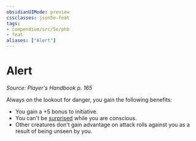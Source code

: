 ```yaml
---
obsidianUIMode: preview
cssclasses: json5e-feat
tags:
- compendium/src/5e/phb
- feat
aliases: ["Alert"]
---
```

# Alert
*Source: Player's Handbook p. 165*  

Always on the lookout for danger, you gain the following benefits:

- You gain a +5 bonus to initiative.  
- You can't be [surprised](/Systems/5e/rules/conditions.md#surprised) while you are conscious.  
- Other creatures don't gain advantage on attack rolls against you as a result of being unseen by you.